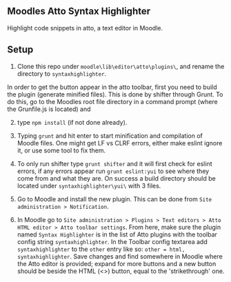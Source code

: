 ## Moodles Atto Syntax Highlighter
Highlight code snippets in atto, a text editor in Moodle.

## Setup
1. Clone this repo under `moodle\lib\editor\atto\plugins\`, and rename the directory to `syntaxhighlighter`.

In order to get the button appear in the atto toolbar, first you need to build the plugin (generate minified files). This is done by shifter through Grunt. To do this, go to the Moodles root file directory in a command prompt (where the Grunfile.js is located) and

2. type `npm install` (if not done already).
3. Typing `grunt` and hit enter to start minification and compilation of Moodle files.
One might get LF vs CLRF errors, either make eslint ignore it, or use some tool to fix them.
4. To only run shifter type `grunt shifter` and it will first check for eslint errors, if any errors appear run `grunt eslint:yui` to see where they come from and what they are.
On success a build directory should be located under `syntaxhighlighter\yui\` with 3 files.

5. Go to Moodle and install the new plugin. This can be done from `Site administration > Notification`.
5. In Moodle go to `Site administration > Plugins > Text editors > Atto HTML editor > Atto toolbar settings`. From here, make sure the plugin named `Syntax Highlighter` is in the list of Atto plugins with the toolbar config string `syntaxhighlighter`. In the Toolbar config textarea add `syntaxhighlighter` to the `other` entry like so: `other = html, syntaxhighlighter`.
Save changes and find somewhere in Moodle where the Atto editor is provided; expand for more buttons and a new button should be beside the HTML (<>) button, equal to the 'strikethrough' one.
